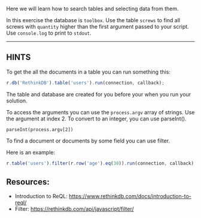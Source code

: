 Here we will learn how to search tables and selecting data from them.

In this exercise the database is `toolbox`. Use the table `screws` to find all
screws with `quantity` higher than the first argument passed to your script.
Use `console.log` to print to `stdout`.

-----------------------------------------------------------
## HINTS

To get the all the documents in a table you can run something this:

```javascript
r.db('RethinkDB').table('users').run(connection, callback);
```

The table and database are created for you before your when you run your
solution.

To access the arguments you can use the `process.argv` array of strings. Use
the argument at index 2.
To convert to an integer, you can use parseInt().

`parseInt(process.argv[2])`

To find a document or documents by some field you can use filter.

Here is an example:

```javascript
r.table('users').filter(r.row('age').eq(30)).run(connection, callback);
```

## Resources:

* Introduction to ReQL: https://www.rethinkdb.com/docs/introduction-to-reql/
* Filter: https://rethinkdb.com/api/javascript/filter/
